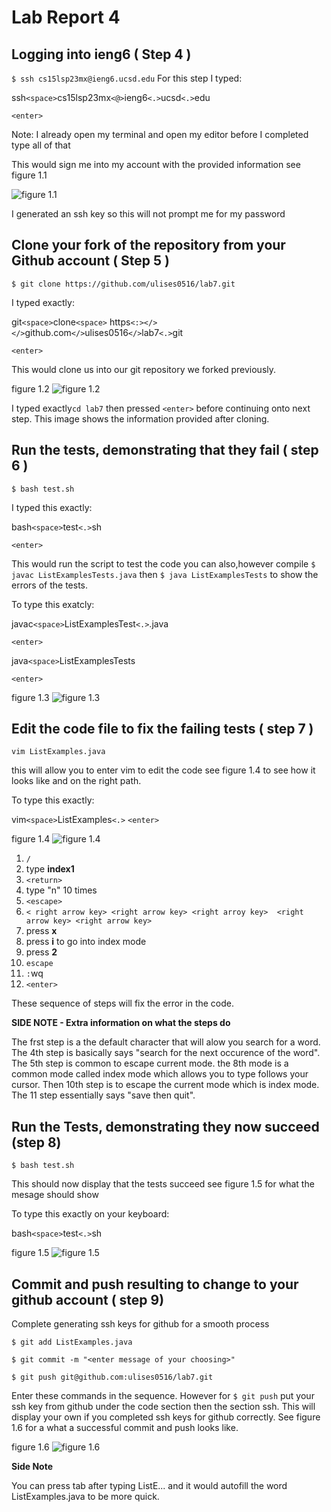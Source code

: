 # Lab Report 4

## Logging into ieng6 ( Step 4 ) 

```$ ssh cs15lsp23mx@ieng6.ucsd.edu```
For this step I typed:

ssh```<space>```cs15lsp23mx```<@>```ieng6```<.>```ucsd```<.>```edu

```<enter>```

Note: I already open my terminal and open my editor before I completed type all of that 


This would sign me into my account with the provided 
information see figure 1.1 


![figure 1.1](https://github.com/ulises0516/cse15l-lab-reports/assets/125671517/cb30db03-c7aa-479d-bef3-90b63f68f4a4)

I generated an ssh key so this will not prompt me for my password 

## Clone your fork of the repository from your Github account ( Step 5 )
```$ git clone https://github.com/ulises0516/lab7.git```

I typed exactly:

git```<space>```clone```<space>``` https```<:></></>```github.com```</>```ulises0516```</>```lab7```<.>```git

```<enter>```


This would clone us into our git repository we forked previously.

figure 1.2
![figure 1.2](https://github.com/ulises0516/cse15l-lab-reports/assets/125671517/cf59dd92-40f7-4466-874f-f1d133120c3c)



I typed exactly```cd lab7``` then pressed ```<enter>``` before continuing onto next step. This image shows the information provided after cloning. 

## Run the tests, demonstrating that they fail ( step 6 )

```$ bash test.sh```

I typed this exactly:

bash```<space>```test```<.>```sh

```<enter>```

This would run the script to test the code you can also,however compile
```$ javac ListExamplesTests.java``` then ```$ java ListExamplesTests``` to show the errors of the tests.

To type this exatcly:

javac```<space>```ListExamplesTest```<.>```.java 

```<enter>```

java```<space>```ListExamplesTests

```<enter>```



figure 1.3
![figure 1.3](https://github.com/ulises0516/cse15l-lab-reports/assets/125671517/0d2e248d-31d8-4a5a-93f2-27ea43b24a89)



## Edit the code file to fix the failing tests ( step 7 )

```vim ListExamples.java```

this will allow you to enter vim to edit the code see figure 1.4 to see how it looks like and on the right path.

To type this exactly:

vim```<space>```ListExamples```<.>```
```<enter>```

figure 1.4
![figure 1.4](https://github.com/ulises0516/cse15l-lab-reports/assets/125671517/45e031fa-e198-4e66-ad05-2a617725238a)


1. ```/``` 
2. type **index1**
3. ```<return>```
4. type "n" 10 times 
5.  ```<escape>```
6.  ```< right arrow key> <right arrow key> <right arroy key>  <right arrow key> <right arrow key>```
7.  press **x**
8.  press **i** to go into index mode
9.  press **2**
10.  ```escape```
11.  ```:```wq
12.  ```<enter>```

These sequence of steps will fix the error in the code.

**SIDE NOTE - Extra information on what the steps do** 

The frst step is a the default character that will alow you search for a word. The 4th step is basically says "search for the next occurence of the word". The 5th step is common to escape current mode. the 8th mode is a common mode called index mode which allows you to type follows your cursor. Then 10th step is to escape the current mode which is index mode. The 11 step essentially says "save then quit".

## Run the Tests, demonstrating they now succeed (step 8)

```$ bash test.sh```

This should now display that the tests succeed see figure 1.5 for what the mesage should show 

To type this exactly on your keyboard:

bash```<space>```test```<.>```sh


figure 1.5
![figure 1.5](https://github.com/ulises0516/cse15l-lab-reports/assets/125671517/1195582d-4737-4ca4-97fa-5966cfe7c254)


## Commit and push resulting to change to your github account ( step 9)

Complete generating ssh keys for github for a smooth process 

```$ git add ListExamples.java```

```$ git commit -m "<enter message of your choosing>"```

```$ git push git@github.com:ulises0516/lab7.git```

Enter these commands in the sequence. However for ```$ git push``` put your ssh key from github under the code section then the section ssh. This will display your own if you completed ssh keys for github correctly. See figure 1.6 for a what a successful commit and push looks like.


figure 1.6
![figure 1.6](https://github.com/ulises0516/cse15l-lab-reports/assets/125671517/7249e5dd-6aa6-44de-b425-8fb11ab42b62)


**Side Note**

You can press tab after typing ListE... and it would autofill the word ListExamples.java to be more quick.
























